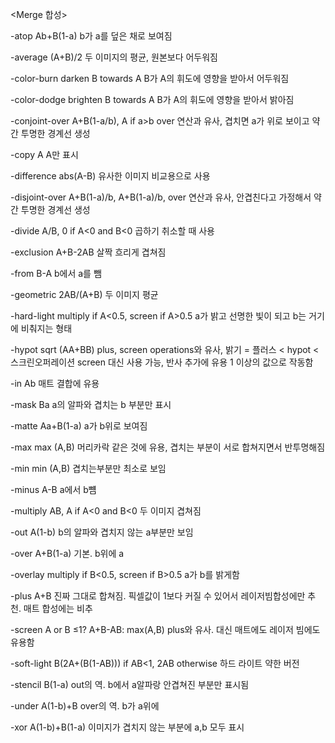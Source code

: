 <Merge 합성>

-atop
Ab+B(1-a)
b가 a를 덮은 채로 보여짐

-average
(A+B)/2
두 이미지의 평균, 원본보다 어두워짐

-color-burn
darken B towards A
B가 A의 휘도에 영향을 받아서 어두워짐

-color-dodge
brighten B towards A
B가 A의 휘도에 영향을 받아서 밝아짐

-conjoint-over
A+B(1-a/b), A if a>b
over 연산과 유사, 겹치면 a가 위로 보이고 약간 투명한 경계선 생성

-copy
A
A만 표시

-difference
abs(A-B)
유사한 이미지 비교용으로 사용

-disjoint-over
A+B(1-a)/b, A+B(1-a)/b,
over 연산과 유사, 안겹친다고 가정해서 약간 투명한 경계선 생성

-divide
A/B, 0 if A<0 and B<0
곱하기 취소할 때 사용

-exclusion
A+B-2AB
살짝 흐리게 겹쳐짐

-from
B-A
b에서 a를 뺌

-geometric
2AB/(A+B)
두 이미지 평균

-hard-light
multiply if A<0.5, screen if A>0.5
a가 밝고 선명한 빛이 되고 b는 거기에 비춰지는 형태

-hypot
sqrt (AA+BB)
plus, screen operations와 유사, 밝기 = 플러스 < hypot < 스크린오퍼레이션
screen 대신 사용 가능, 반사 추가에 유용
1 이상의 값으로 작동함

-in
Ab
매트 결합에 유용

-mask
Ba
a의 알파와 겹치는 b 부분만 표시

-matte
Aa+B(1-a)
a가 b위로 보여짐

-max
max (A,B)
머리카락 같은 것에 유용, 겹치는 부분이 서로 합쳐지면서 반투명해짐

-min
min (A,B)
겹치는부분만 최소로 보임

-minus
A-B
a에서 b뻄

-multiply
AB, A if A<0 and B<0
두 이미지 겹쳐짐

-out
A(1-b)
b의 알파와 겹치지 않는 a부분만 보임

-over
A+B(1-a)
기본. b위에 a

-overlay
multiply if B<0.5, screen if B>0.5
a가 b를 밝게함

-plus
A+B
진짜 그대로 합쳐짐. 픽셀값이 1보다 커질 수 있어서 레이저빔합성에만 추천. 매트 합성에는 비추

-screen
A or B ≤1? A+B-AB: max(A,B)
plus와 유사. 대신 매트에도 레이저 빔에도 유용함

-soft-light
B(2A+(B(1-AB))) if AB<1, 2AB otherwise
하드 라이트 약한 버전

-stencil
B(1-a)
out의 역. b에서 a알파랑 안겹쳐진 부분만 표시됨

-under
A(1-b)+B
over의 역. b가 a위에

-xor
A(1-b)+B(1-a)
이미지가 겹치지 않는 부분에 a,b 모두 표시
